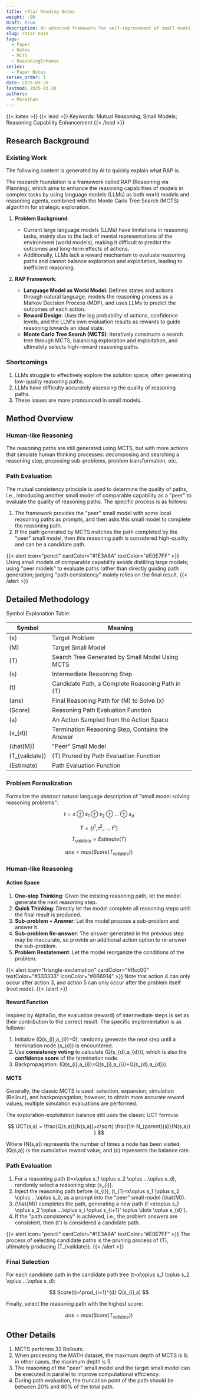 ```yaml
---
title: rStar Reading Notes
weight: -90
draft: true
description: An advanced framework for self-improvement of small model reasoning capabilities
slug: rstar-note
tags:
  - Paper
  - Notes
  - MCTS
  - ReasoningEnhance
series:
  - Paper Notes
series_order: 1
date: 2025-03-20
lastmod: 2025-03-20
authors:
  - Morethan
---
```

{{< katex >}}
{{< lead >}}
Keywords: Mutual Reasoning; Small Models; Reasoning Capability Enhancement
{{< /lead >}}

## Research Background

### Existing Work

The following content is generated by AI to quickly explain what RAP is.

The research foundation is a framework called RAP (Reasoning via Planning), which aims to enhance the reasoning capabilities of models in complex tasks by using language models (LLMs) as both world models and reasoning agents, combined with the Monte Carlo Tree Search (MCTS) algorithm for strategic exploration.

1. **Problem Background**:
   - Current large language models (LLMs) have limitations in reasoning tasks, mainly due to the lack of mental representations of the environment (world models), making it difficult to predict the outcomes and long-term effects of actions.
   - Additionally, LLMs lack a reward mechanism to evaluate reasoning paths and cannot balance exploration and exploitation, leading to inefficient reasoning.

2. **RAP Framework**:
   - **Language Model as World Model**: Defines states and actions through natural language, models the reasoning process as a Markov Decision Process (MDP), and uses LLMs to predict the outcomes of each action.
   - **Reward Design**: Uses the log probability of actions, confidence levels, and the LLM's own evaluation results as rewards to guide reasoning towards an ideal state.
   - **Monte Carlo Tree Search (MCTS)**: Iteratively constructs a search tree through MCTS, balancing exploration and exploitation, and ultimately selects high-reward reasoning paths.

### Shortcomings

1. LLMs struggle to effectively explore the solution space, often generating low-quality reasoning paths.
2. LLMs have difficulty accurately assessing the quality of reasoning paths.
3. These issues are more pronounced in small models.

## Method Overview

### Human-like Reasoning

The reasoning paths are still generated using MCTS, but with more actions that simulate human thinking processes: decomposing and searching a reasoning step, proposing sub-problems, problem transformation, etc.

### Path Evaluation

The mutual consistency principle is used to determine the quality of paths, i.e., introducing another small model of comparable capability as a "peer" to evaluate the quality of reasoning paths. The specific process is as follows:

1. The framework provides the "peer" small model with some local reasoning paths as prompts, and then asks this small model to complete the reasoning path.
2. If the path generated by MCTS matches the path completed by the "peer" small model, then this reasoning path is considered high-quality and can be a candidate path.


{{< alert icon="pencil" cardColor="#1E3A8A" textColor="#E0E7FF" >}}
Using small models of comparable capability avoids distilling large models; using "peer models" to evaluate paths rather than directly guiding path generation; judging "path consistency" mainly relies on the final result.
{{< /alert >}}

## Detailed Methodology

Symbol Explanation Table:

| Symbol             | Meaning                  |
| -------------- | ------------------- |
| \(x\)            | Target Problem                |
| \(M\)            | Target Small Model               |
| \(T\)            | Search Tree Generated by Small Model Using MCTS   |
| \(s\)            | Intermediate Reasoning Step               |
| \(t\)            | Candidate Path, a Complete Reasoning Path in \(T\) |
| \(ans\)          | Final Reasoning Path for \(M\) to Solve \(x\)  |
| \(Score\)        | Reasoning Path Evaluation Function            |
| \(a\)            | An Action Sampled from the Action Space     |
| \(s_{d}\)        | Termination Reasoning Step, Contains the Answer       |
| \(\hat{M}\)      | "Peer" Small Model             |
| \(T_{validate}\) | \(T\) Pruned by Path Evaluation Function    |
| \(Estimate\)     | Path Evaluation Function              |

### Problem Formalization

Formalize the abstract natural language description of "small model solving reasoning problems":

$$
t=x\oplus s_1 \oplus s_2 \oplus ...\oplus s_d
$$

$$
T=\left \{ t^1, t^2, ..., t^n \right \}
$$

$$
T_{validate}=Estimate(T)
$$

$$
ans = max(Score(T_{validate}))
$$

### Human-like Reasoning

#### Action Space

1. **One-step Thinking**: Given the existing reasoning path, let the model generate the next reasoning step.
2. **Quick Thinking**: Directly let the model complete all reasoning steps until the final result is produced.
3. **Sub-problem + Answer**: Let the model propose a sub-problem and answer it.
4. **Sub-problem Re-answer**: The answer generated in the previous step may be inaccurate, so provide an additional action option to re-answer the sub-problem.
5. **Problem Restatement**: Let the model reorganize the conditions of the problem.


{{< alert icon="triangle-exclamation" cardColor="#ffcc00" textColor="#333333" iconColor="#8B6914" >}}
Note that action 4 can only occur after action 3, and action 5 can only occur after the problem itself (root node).
{{< /alert >}}

#### Reward Function

Inspired by AlphaGo, the evaluation (reward) of intermediate steps is set as their contribution to the correct result. The specific implementation is as follows:

1. Initialize \(Q(s_{i},a_{i})=0\); randomly generate the next step until a termination node \(s_{d}\) is encountered.
2. Use **consistency voting** to calculate \(Q(s_{d},a_{d})\), which is also the **confidence score** of the termination node.
3. Backpropagation: \(Q(s_{i},a_{i})=Q(s_{i},a_{i})+Q(s_{d},a_{d})\).

#### MCTS

Generally, the classic MCTS is used: selection, expansion, simulation (Rollout), and backpropagation; however, to obtain more accurate reward values, multiple simulation evaluations are performed.

The exploration-exploitation balance still uses the classic UCT formula:

$$
UCT(s,a) = \frac{Q(s,a)}{N(s,a)}+c\sqrt{ \frac{\ln N_{parent}(s)}{N(s,a)} }
$$

Where \(N(s,a)\) represents the number of times a node has been visited, \(Q(s,a)\) is the cumulative reward value, and \(c\) represents the balance rate.

### Path Evaluation

1. For a reasoning path \(t=x\oplus s_1 \oplus s_2 \oplus ...\oplus s_d\), randomly select a reasoning step \(s_{i}\).
2. Inject the reasoning path before \(s_{i}\), \(t_{1}=x\oplus s_1 \oplus s_2 \oplus ...\oplus s_i\), as a prompt into the "peer" small model \(\hat{M}\).
3. \(\hat{M}\) completes the path, generating a new path \(t'=x\oplus s_1 \oplus s_2 \oplus ...\oplus s_i \oplus s_{i+1}' \oplus \dots \oplus s_{d}'\).
4. If the "path consistency" is achieved, i.e., the problem answers are consistent, then \(t'\) is considered a candidate path.


{{< alert icon="pencil" cardColor="#1E3A8A" textColor="#E0E7FF" >}}
The process of selecting candidate paths is the pruning process of \(T\), ultimately producing \(T_{validate}\).
{{< /alert >}}

### Final Selection

For each candidate path in the candidate path tree \(t=x\oplus s_1 \oplus s_2 \oplus ...\oplus s_d\):

$$
Score(t)=\prod_{i=1}^{d} Q(s_{i},a)
$$

Finally, select the reasoning path with the highest score:

$$
ans = max(Score(T_{validate}))
$$

## Other Details

1. MCTS performs 32 Rollouts.
2. When processing the MATH dataset, the maximum depth of MCTS is 8; in other cases, the maximum depth is 5.
3. The reasoning of the "peer" small model and the target small model can be executed in parallel to improve computational efficiency.
4. During path evaluation, the truncation point of the path should be between 20% and 80% of the total path.